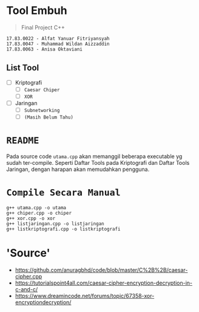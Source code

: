 # Tool Embuh 
> Final Project C++
```
17.83.0022 - Alfat Yanuar Fitriyansyah
17.83.0047 - Muhammad Wildan Aizzaddin
17.83.0063 - Anisa Oktaviani
```
## List Tool
- [ ] Kriptografi
    - [ ] `Caesar Chiper`
    - [ ] `XOR`
- [ ] Jaringan
    - [ ] `Subnetworking`
    - [ ] `(Masih Belum Tahu)`
# `README`
Pada source code `utama.cpp` akan memanggil beberapa executable yg sudah ter-compile. Seperti Daftar Tools pada Kriptografi dan Daftar Tools Jaringan, dengan harapan akan memudahkan pengguna.
# `Compile Secara Manual`

```
g++ utama.cpp -o utama
g++ chiper.cpp -o chiper
g++ xor.cpp -o xor
g++ listjaringan.cpp -o listjaringan
g++ listkriptografi.cpp -o listkriptografi
```
# 'Source'
* https://github.com/anuragbhd/code/blob/master/C%2B%2B/caesar-cipher.cpp
* https://tutorialspoint4all.com/caesar-cipher-encryption-decryption-in-c-and-c/
* https://www.dreamincode.net/forums/topic/67358-xor-encryptiondecryption/
